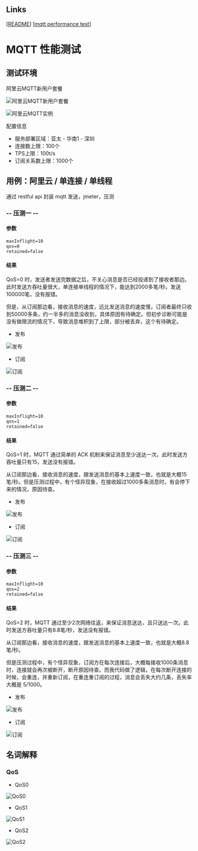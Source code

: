 ## Links
[[README](../README.md)]
[[mqtt performance test](<../doc/mqtt performance test.md>)]


# MQTT 性能测试

## 测试环境

阿里云MQTT新用户套餐

![阿里云MQTT新用户套餐](<./mqtt performance test/aliyun-mqtt-price-newuser-01.jpg>)

![阿里云MQTT实例](<./mqtt performance test/aliyun-mqtt-instance-02.jpg>)

配置信息

 - 服务部署区域：亚太 - 华南1 - 深圳
 - 连接数上限：100个
 - TPS上限：100t/s
 - 订阅关系数上限：1000个

## 用例：阿里云 / 单连接 / 单线程

通过 restful api 封装 mqtt 发送，jmeter，压测

### -- 压测一 --

#### 参数
```
maxInflight=10
qos=0
retained=false
```
#### 结果

QoS=0 时，发送者发送完数据之后，不关心消息是否已经投递到了接收者那边。此时发送方吞吐量很大，单连接单线程的情况下，能达到2000多笔/秒。发送100000笔，没有报错。

但是，从订阅那边看，接收消息的速度，远比发送消息的速度慢，订阅者最终只收到50000多条，约一半多的消息没收到，具体原因有待确定。但初步诊断可能是没有做限流的情况下，导致消息堆积到了上限，部分被丢弃，这个有待确定。

- 发布

![发布](<./mqtt performance test/perftest01-01-01.jpg>)

- 订阅

![订阅](<./mqtt performance test/perftest01-01-02.jpg>)

### -- 压测二 --

#### 参数
```
maxInflight=10
qos=1
retained=false
```
#### 结果

QoS=1 时，MQTT 通过简单的 ACK 机制来保证消息至少送达一次。此时发送方吞吐量只有15，发送没有报错。

从订阅那边看，接收消息的速度，跟发送消息的基本上速度一致，也就是大概15笔/秒。但是压测过程中，有个怪异现象，在接收超过1000多条消息时，有会停下来的情况，原因待查。

- 发布

![发布](<./mqtt performance test/perftest01-02-01.jpg>)

- 订阅

![订阅](<./mqtt performance test/perftest01-02-02.jpg>)

### -- 压测三 --

#### 参数
```
maxInflight=10
qos=2
retained=false
```
#### 结果

QoS=2 时，MQTT 通过至少2次网络往返，来保证消息送达，且只送达一次。此时发送方吞吐量只有8.8笔/秒，发送没有报错。

从订阅那边看，接收消息的速度，跟发送消息的基本上速度一致，也就是大概8.8笔/秒。

但是压测过程中，有个怪异现象，订阅方在每次连接后，大概每接收1000条消息时，连接就会再次被断开，断开原因待查。而我代码做了逻辑，在每次断开连接的时候，会重连，并重新订阅，在重连重订阅的过程，消息会丢失大约几条，丢失率大概是 5/1000。

- 发布

![发布](<./mqtt performance test/perftest01-03-01.jpg>)

- 订阅

![订阅](<./mqtt performance test/perftest01-03-02.jpg>)

## 名词解释

### QoS

- QoS0

![QoS0](<./mqtt performance test/qos0.webp>)

- QoS1

![QoS1](<./mqtt performance test/qos1.webp>)

- QoS2

![QoS2](<./mqtt performance test/qos2.webp>)




